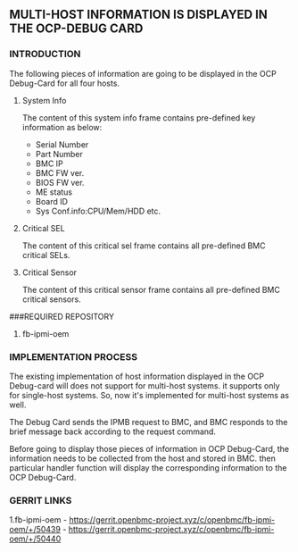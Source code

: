 ## MULTI-HOST INFORMATION IS DISPLAYED IN THE OCP-DEBUG CARD

### INTRODUCTION

The following pieces of information are going to be displayed in the OCP Debug-Card
for all four hosts.

1. System Info

   The content of this system info frame contains pre-defined key information as below:
   * Serial Number
   * Part Number
   * BMC IP
   * BMC FW ver.
   * BIOS FW ver.
   * ME status
   * Board ID
   * Sys Conf.info:CPU/Mem/HDD etc.

2. Critical SEL

   The content of this critical sel frame contains all pre-defined BMC critical SELs.

3. Critical Sensor

   The content of this critical sensor frame contains all pre-defined BMC critical
   sensors.

###REQUIRED REPOSITORY

1. fb-ipmi-oem

### IMPLEMENTATION PROCESS

The existing implementation of host information displayed in the OCP Debug-card
will does not support for multi-host systems. it supports only for single-host
systems. So, now it's implemented for multi-host systems as well.

The Debug Card sends the IPMB request to BMC, and BMC responds to the brief
message back according to the request command.

Before going to display those pieces of information in OCP Debug-Card, the 
information needs to be collected from the host and stored in BMC. then
particular handler function will display the corresponding information
to the OCP Debug-Card.

### GERRIT LINKS

1.fb-ipmi-oem - https://gerrit.openbmc-project.xyz/c/openbmc/fb-ipmi-oem/+/50439
              - https://gerrit.openbmc-project.xyz/c/openbmc/fb-ipmi-oem/+/50440
